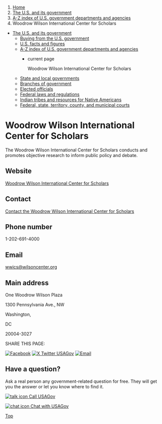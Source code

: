 1. [Home](/)
2. [The U.S. and its government](/about-the-us)
3. [A-Z index of U.S. government departments and agencies](/agency-index)
4. Woodrow Wilson International Center for Scholars

* [The U.S. and its government](/about-the-us)
  + [Buying from the U.S. government](/buy-from-government)
  + [U.S. facts and figures](/facts-figures)
  + [A-Z index of U.S. government departments and agencies](/agency-index)
    - current page

      Woodrow Wilson International Center for Scholars
  + [State and local governments](/state-local-governments)
  + [Branches of government](/branches-of-government)
  + [Elected officials](/elected-officials)
  + [Federal laws and regulations](/laws-and-regulations)
  + [Indian tribes and resources for Native Americans](/tribes)
  + [Federal, state, territory, county, and municipal courts](/courts)

Woodrow Wilson International Center for Scholars
================================================

The Woodrow Wilson International Center for Scholars conducts and promotes objective research to inform public policy and debate.

Website
-------

[Woodrow Wilson International Center for Scholars](http://www.wilsoncenter.org)

Contact
-------

[Contact the Woodrow Wilson International Center for Scholars](https://www.wilsoncenter.org/contact-us)

Phone number
------------

1-202-691-4000

Email
-----

[wwics@wilsoncenter.org](mailto:wwics@wilsoncenter.org)

Main address
------------

One Woodrow Wilson Plaza
  

1300 Pennsylvania Ave., NW
  

Washington,

DC

20004-3027

SHARE THIS PAGE:

[![Facebook](/themes/custom/usagov/images/social-media-icons/Facebook_Icon.svg)](https://www.facebook.com/sharer/sharer.php?u=https://www.usa.gov/agencies/woodrow-wilson-international-center-for-scholars&v=3)
[![X Twitter USAGov](/themes/custom/usagov/images/social-media-icons/X_Twitter_Icon.svg?version=2)](https://twitter.com/intent/tweet?source=webclient&text=https://www.usa.gov/agencies/woodrow-wilson-international-center-for-scholars)
[![Email](/themes/custom/usagov/images/social-media-icons/Email_Icon.svg?version=2)](mailto:?subject=https://www.usa.gov/agencies/woodrow-wilson-international-center-for-scholars)

Have a question?
----------------

Ask a real person any government-related question for free. They will get you the answer or let you know where to find it.

[![talk icon](/themes/custom/usagov/images/ICONS_talk.png)
Call USAGov](/phone)

[![chat icon](/themes/custom/usagov/images/ICONS_chat.png)
Chat with USAGov](/chat)

[Top](#main-content)